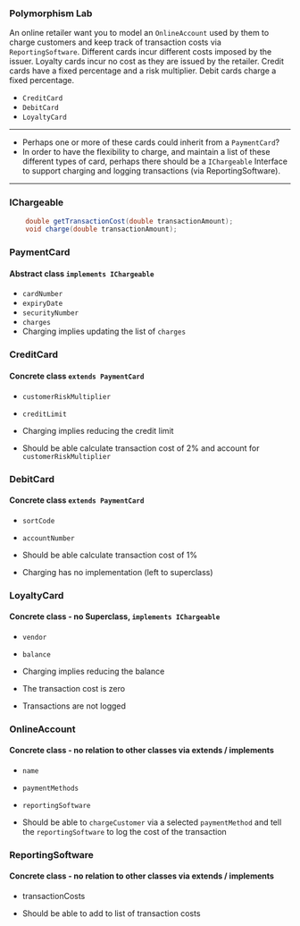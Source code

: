 ### Polymorphism Lab

An online retailer want you to model an `OnlineAccount` used by them to charge customers and keep track of transaction costs via `ReportingSoftware`. Different cards incur different costs imposed by the issuer. Loyalty cards incur no cost as they are issued by the retailer. Credit cards have a fixed percentage and a risk multiplier. Debit cards charge a fixed percentage.

- `CreditCard`
- `DebitCard`
- `LoyaltyCard`

<hr>

- Perhaps one or more of these cards could inherit from a `PaymentCard`?    
- In order to have the flexibility to charge, and maintain a list of these different types of card, perhaps there should be a `IChargeable` Interface to support charging and logging transactions (via ReportingSoftware).

<hr>


### IChargeable

```java
    double getTransactionCost(double transactionAmount);
    void charge(double transactionAmount);
```

### PaymentCard
#### Abstract class `implements IChargeable`
- `cardNumber`
- `expiryDate`
- `securityNumber`
- `charges`
- Charging implies updating the list of `charges`

### CreditCard
#### Concrete class `extends PaymentCard`
- `customerRiskMultiplier`
- `creditLimit`

- Charging implies reducing the credit limit
- Should be able calculate transaction cost of 2% and account for `customerRiskMultiplier`

### DebitCard
#### Concrete class `extends PaymentCard`
- `sortCode`
- `accountNumber`

- Should be able calculate transaction cost of 1%
- Charging has no implementation (left to superclass)

### LoyaltyCard
#### Concrete class - no Superclass, `implements IChargeable`
- `vendor`
- `balance`

- Charging implies reducing the balance
- The transaction cost is zero
- Transactions are not logged

### OnlineAccount
#### Concrete class - no relation to other classes via extends / implements
- `name`
- `paymentMethods`
- `reportingSoftware`

- Should be able to `chargeCustomer` via a selected `paymentMethod` and tell the `reportingSoftware` to log the cost of the transaction

### ReportingSoftware 
#### Concrete class - no relation to other classes via extends / implements
- transactionCosts

- Should be able to add to list of transaction costs




